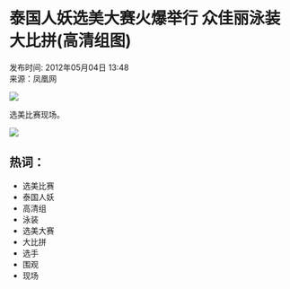# 泰国人妖选美大赛火爆举行 众佳丽泳装大比拼(高清组图)

发布时间: 2012年05月04日 13:48  
来源：凤凰网  

![](http://gb.cri.cn/mmsource/images/2012/05/04/34/4218614956851847694.jpg)

选美比赛现场。

![](http://p2.img.cctvpic.com/nettv/news/20130225/images/137244_1361781980234.jpg) 

## 热词：
- 选美比赛
- 泰国人妖
- 高清组
- 泳装
- 选美大赛
- 大比拼
- 选手
- 围观
- 现场